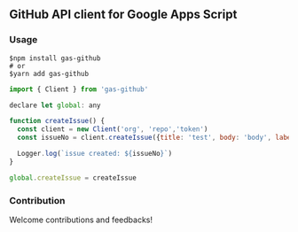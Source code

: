 ## GitHub API client for Google Apps Script

### Usage

```shell
$npm install gas-github
# or
$yarn add gas-github
```

```javascript
import { Client } from 'gas-github'

declare let global: any

function createIssue() {
  const client = new Client('org', 'repo','token')
  const issueNo = client.createIssue({title: 'test', body: 'body', labels: ['bug', 'documentation']})

  Logger.log(`issue created: ${issueNo}`)
}

global.createIssue = createIssue
```

### Contribution

Welcome contributions and feedbacks!

